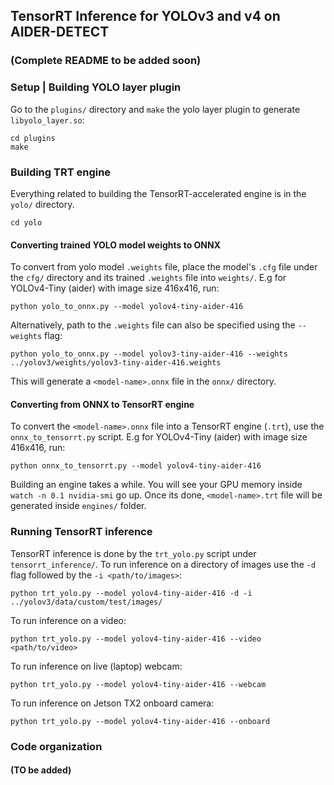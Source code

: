 ## TensorRT Inference for YOLOv3 and v4 on AIDER-DETECT

### (Complete README to be added soon)


### Setup | Building YOLO layer plugin
Go to the `plugins/` directory and `make` the yolo layer plugin to generate `libyolo_layer.so`:
```
cd plugins
make
```

### Building TRT engine

Everything related to building the TensorRT-accelerated engine is in the `yolo/` directory. 

``` 
cd yolo
```

#### Converting trained YOLO model weights to ONNX
To convert from yolo model `.weights` file, place the model's `.cfg` file under the `cfg/` directory and its trained `.weights` file into `weights/`.
E.g for YOLOv4-Tiny (aider) with image size 416x416, run:

``` 
python yolo_to_onnx.py --model yolov4-tiny-aider-416 
```

Alternatively, path to the `.weights` file can also be specified using the `--weights` flag:
``` 
python yolo_to_onnx.py --model yolov3-tiny-aider-416 --weights ../yolov3/weights/yolov3-tiny-aider-416.weights
```
This will generate a `<model-name>.onnx` file in the `onnx/` directory.

#### Converting from ONNX to TensorRT engine
To convert the `<model-name>.onnx` file into a TensorRT engine (`.trt`), use the `onnx_to_tensorrt.py` script.
E.g for YOLOv4-Tiny (aider) with image size 416x416, run:
```
python onnx_to_tensorrt.py --model yolov4-tiny-aider-416
```
Building an engine takes a while. You will see your GPU memory inside `watch -n 0.1 nvidia-smi` go up. Once its done, `<model-name>.trt` file will
be generated inside `engines/` folder.

### Running TensorRT inference
TensorRT inference is done by the `trt_yolo.py` script under `tensorrt_inference/`.
To run inference on a directory of images use the `-d` flag followed by the `-i <path/to/images>`:
```
python trt_yolo.py --model yolov4-tiny-aider-416 -d -i ../yolov3/data/custom/test/images/
```

To run inference on a video:
```
python trt_yolo.py --model yolov4-tiny-aider-416 --video <path/to/video>
```

To run inference on live (laptop) webcam:
```
python trt_yolo.py --model yolov4-tiny-aider-416 --webcam
```

To run inference on Jetson TX2 onboard camera:
```
python trt_yolo.py --model yolov4-tiny-aider-416 --onboard
```

### Code organization
#### (TO be added)
